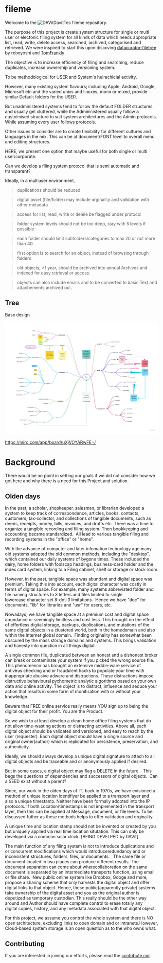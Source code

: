 # fileme



Welcome to the  ![DAVit](https://avatars.githubusercontent.com/u/8759293?s=20&u=80214f09c8a6f5a219c40a62af483e694cb6fed8&v=4)DavitTec fileme repository.

The purpose of this project is create system structure for single or multi user or electonic filing system for 
all kinds of data which needs appropriate list, read, write, delete access, searched, archived, categorised and retrieved. We were inspired to start this upon discoving [datacurator-filetree](https://github.com/roboyoshi/datacurator-filetree) by roboyoshi and [TomFrankly](https://github.com/TomFrankly)

The objective is to increase efficiency of filing and searching, reduce duplicates, increase ownership and versioning system.

To be methodological for USER and System's heirachicial activity. 

However, many existing system flavours; including Apple, Android, Google, Microsoft etc and the varied unixs and linuxes, mono or mixed,
provide similar Default folders for the USER. 

But unadministered systems tend to follow the default FOLDER structures and usually get cluttered, while the Admininistered usually follow 
a custoimised structure to suit system architectures and the Admin protocols.  While assuming every user follows protocols.  

Other issues to consider are to create flexibility for different cultures and languages in the mix.
This can be at document/FONT level to overall menu and editing structures.

HERE, we present one option that maybe useful for both single or multi user/corporate. 

Can we develop a filing system protocol that is semi automatic and transparent?

Ideally, in a multiuser environment, 
> duplications should be reduced

> digital asset (file/folder) may include orginality and validation with other metadata

> access for list, read, write or delele be flagged under protocol

> folder system levels should not be too deep, stay with 5 levels if possible

> each folder should limit subfolders/categories to max 20 or not more than 40

> first option is to search for an object, instesd of browsing through folders 

> old objects, >1 year, should be archived into annual Archives and indexed for easy retrieval or access.  

> objects can also include emails and to be converted to basic Text and attachements archived out.  


## Tree

Base design

![](Mind%20Map.jpg)

https://miro.com/app/board/uXjVOYARwFE=/

# Background

There would be no point in setting our goals if we did not consider how we got here and why there is a need for this Project and solution.  

## Olden days
In the past, a scholar, shopkeeper, salesman, or librarian developed a system to keep track of correspondence, articles, books, contacts, customers, tax-collector, and collections of tangible documents, such as deeds, receipts, money, bills, invoices, and drafts etc. There was a time to organize a tangible recording and filing system. Then bookkeeping and accounting became standardized.  All lead to various tangible filing and recording systems in the "office" or "home".

With the advance of computer and later infomation technology age many old systems adopted the old common methods, including the "desktop", which contained our daily systems of bygone times. These included the dairy, home folders with foolscap headings, business-card holder and the index card system, linking to a Filing cabinet, shelf or storage or stock room.

However, in the past, tangible space was abundant and digital space was premium. Taking this into account, each digital character was costly in terms of digital space. For example, many systems abbreviated folder and file naming structures to 3 letters and files limited to single lowercase character set 8-dot-3 limitations.  Hence we have "doc" for documents, "lib" for libraries and "usr" for users, etc.

Nowadays, we have tangible space at a premium cost and digital space abundance or seemingly limitless and cost less. 
This brought on the effect of effortless digital storage, backups, duplications, and mutations of the same digital objects in a clustered world, both in the homedomain and also within the internet global domain.  Finding originality has somewhat been obscured by the mass storage domains and systems. This brings validation and honesty into question in all things digital. 

A single common file, duplicated between an honest and a dishonest broker can break or contaminate your system if you picked the wrong source file. This phenomenon has brought an extensive middle-ware service of antivirus checking and or fraudulent hacks to populate your time with inappropriate abusive adware and distractions.  These distractions impose distructive behavioural pychometric analytic algorithms based on your own data and online activity. The object is to distract, influence and seduce your action that results in some form of monitisation with or without your knowledge. 

Beware that FREE online service really means YOU sign up to being the digital object for their profit. You are the Product.

So we wish to at least develop a clean home office filing systems that do not allow time-wasting actions or distracting activities. Above all, each digital object should be validated and versioned, and easy to reach by the user (requester). Each digital object should have a single source and original owner(author) which is replicated for persistence, preservation, and authenticity. 

Ideally, we should always develop a unique digital signature to attach to all digital objects and be traceable and or anonymously applied if desired.   

But in some cases, a digital object may flag a DELETE in the future.   This begs the questions of dependencies and successors of digital objects.  Can a SEED exist without a parent?

Since, our work in the olden days of IT, back in 1970s, we have evisioned a method of unique location identifiyer be applied to a transport layer and also a unique timestamp. Neither have been formally adopted into the IP protocols. If both Location/timestamps is not implemented in the transport layer, then this can be applied at Message, document, or file levels.  To be discussed futher as these methods helps to offer validation and orginality.  

A unique time and location stamp should not be invented or created by you but uniquely applied via real time location situtation. This can only be developed via a common solar clock. [BEING DEVELPED by DAVit]

The main function of any filing system is not to introduce duplications and or concurrent modifications which would introduceredundancy and or inconsistent structures, folders, files, or documents.   The same file or document located in two places can produce different results. The document separation can come about wherecollaboration on the same document is separated by an intermediate transports function, using email or file share.  New public online system like Dropbox, Googe and more, propose a sharing scheme that only harvests the digital object and offer digital links to that object. Hence, these public(apparently private) systems take ownership of the digital asset and you as the original author is deputized as temporary custodian. This really should be the other way around and Author should have complete control to erase totally any digital copies, history, and any metadata associated with that digital object.  

For this project, we assume you control the whole system and there is NO open architecture, excluding links to open domain and or intranets.However, Cloud-based system storage is an open question as to the who owns what.


## Contributing

If you are interested in joining our efforts, please read the [contribute.md](contribute.md).
